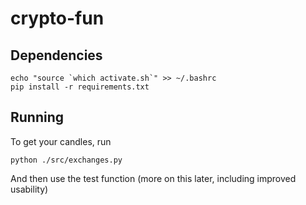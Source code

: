 # crypto-fun

## Dependencies

```
echo "source `which activate.sh`" >> ~/.bashrc
pip install -r requirements.txt
```

## Running

To get your candles, run

```
python ./src/exchanges.py
```

And then use the test function (more on this later, including improved usability)
